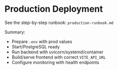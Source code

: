 # Production Deployment

See the step-by-step runbook: `production-runbook.md`

Summary:
- Prepare `.env` with prod values
- Start/PostgreSQL ready
- Run backend with uvicorn/systemd/container
- Build/serve frontend with correct `VITE_API_URL`
- Configure monitoring with health endpoints